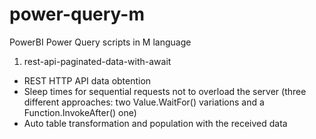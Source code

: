 # power-query-m
PowerBI Power Query scripts in M language

1. rest-api-paginated-data-with-await
- REST HTTP API data obtention
- Sleep times for sequential requests not to overload the server (three different approaches: two Value.WaitFor() variations and a Function.InvokeAfter() one)
- Auto table transformation and population with the received data
